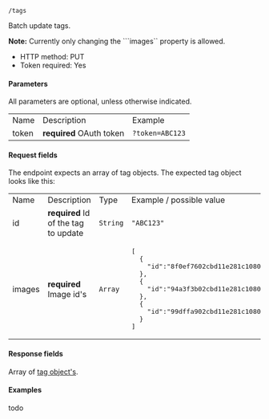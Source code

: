 `/tags`

Batch update tags.

<strong>Note:</strong> Currently only changing the ```images`` property is allowed.

* HTTP method: PUT
* Token required: Yes

#### Parameters
All parameters are optional, unless otherwise indicated.
<table>
  <tr>
    <td>Name</td>
    <td>Description</td>
    <td>Example</td>
  </tr>
  <tr>
    <td>token</td>
    <td><strong>required</strong> OAuth token</td>
    <td><code>?token=ABC123</td>
  </tr>
</table>

#### Request fields
The endpoint expects an array of tag objects. The expected tag object looks like this:

<table>
  <tr>
    <td>Name</td>
    <td>Description</td>
    <td>Type</td>
    <td>Example / possible value</td>
  </tr>
  <tr>
    <td>id</td>
    <td><strong>required</strong> Id of the tag to update</td>
    <td><code>String</code></td>
    <td><code>"ABC123"</code></td>
  </tr>
  <tr>
    <td>images</td>
    <td><strong>required</strong> Image id's</td>
    <td><code>Array</code></td>
    <td><pre>[
  {
    "id":"8f0ef7602cbd11e281c10800200c9a66"
  }, 
  {
    "id":"94a3f3b02cbd11e281c10800200c9a66"
  }, 
  {
    "id":"99dffa902cbd11e281c10800200c9a66"
  }
]</pre></td>
  </tr>
</table>


#### Response fields
Array of <a href="tag-object.md">tag object's</a>.

#### Examples
todo
